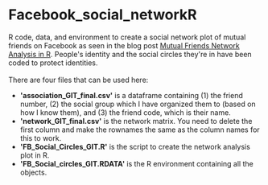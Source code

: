 # Facebook_social_networkR
R code, data, and environment to create a social network plot of mutual friends on Facebook as seen in the blog post <a href="https://seaturtlessg.wordpress.com/2019/04/19/mutual-friends-network-analysis-in-r/" target="_blank" rel="noopener">Mutual Friends Network Analysis in R</a>. People's identity and the social circles they're in have been coded to protect identities.</br></br>
There are four files that can be used here:
<ul>
  <li><strong>'association_GIT_final.csv'</strong> is a dataframe containing (1) the friend number, (2) the social group which I have organized them to (based on how I know them), and (3) the friend code, which is their name.</li>
  <li><strong>'network_GIT_final.csv'</strong> is the network matrix. You need to delete the first column and make the rownames the same as the column names for this to work.</li>
  <li><strong>'FB_Social_Circles_GIT.R'</strong> is the script to create the network analysis plot in R.</li>
  <li><strong>'FB_Social_circles_GIT.RDATA'</strong> is the R environment containing all the objects.</li>
</ul>
